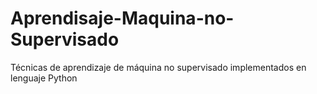 # Aprendisaje-Maquina-no-Supervisado
Técnicas de aprendizaje de máquina no supervisado implementados en lenguaje Python
